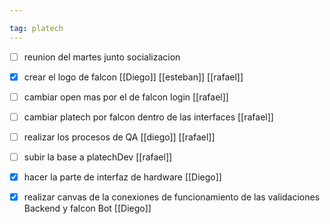 ```yaml
---

tag: platech
---
```


- [ ] reunion del martes junto socializacion
- [x] crear el logo de falcon [[Diego]] [[esteban]] [[rafael]]
- [ ] cambiar open mas por el de falcon login [[rafael]]
- [ ] cambiar platech por falcon dentro de las interfaces [[rafael]]
- [ ] realizar los procesos de QA [[diego]] [[rafael]]
- [ ] subir la base a platechDev [[rafael]]
- [x] hacer la parte de interfaz de hardware [[Diego]]
- [x] realizar canvas de la conexiones de funcionamiento de las validaciones Backend y falcon Bot [[Diego]]


